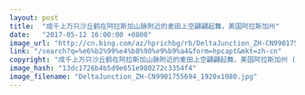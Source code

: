 ```yaml
---
layout: post
title:  "成千上万只沙丘鹤在阿拉斯加山脉附近的麦田上空翩翩起舞，美国阿拉斯加州"
date:   "2017-05-12 16:00:00 +0800"
image_url: "http://cn.bing.com/az/hprichbg/rb/DeltaJunction_ZH-CN9901755694_1920x1080.jpg"
link: "/search?q=%e6%b2%99%e4%b8%98%e9%b9%a4&form=hpcapt&mkt=zh-cn"
copyright: "成千上万只沙丘鹤在阿拉斯加山脉附近的麦田上空翩翩起舞，美国阿拉斯加州 (© Yva Momatiuk and John Eastcott/Minden Pictures)"
image_hash: "13dc1726b4b5d9e651e980272c3354f4"
image_filename: "DeltaJunction_ZH-CN9901755694_1920x1080.jpg"
---
```

